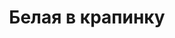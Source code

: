---
layout: wave_post
title: Белая в крапинку
image: /assets/images/carped_astral.jpg
alt: carped_astral
dates: 21.02.2025
dateb: 08.03.2010
---